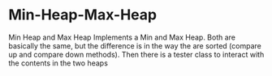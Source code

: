 # Min-Heap-Max-Heap
Min Heap and Max Heap
Implements a Min and Max Heap. 
Both are basically the same, but the difference is in the way the are sorted (compare up and compare down methods).
Then there is a tester class to interact with the contents in the two heaps

